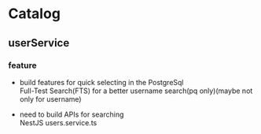 # Catalog


## userService
### feature
* build features for quick selecting in the PostgreSql  
  Full-Test Search(FTS) for a better username search(pq only)(maybe not only for username)  

* need to build APIs for searching  
  NestJS users.service.ts



